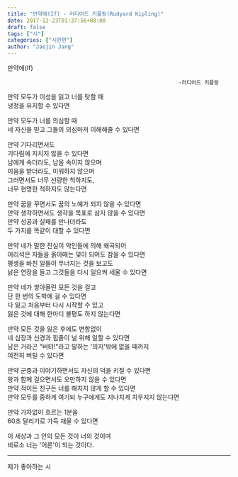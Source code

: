```yaml
---
title: "만약에(If) - 러디어드 키플링(Rudyard Kipling)"
date: 2017-12-23T01:37:56+08:00
draft: false
tags: ["시"]
categories: ["시한편"]
author: "Jaejin Jang"
---
```


만약에(If)

                                                          -러디어드 키플링


만약 모두가 이성을 읽고 너를 탓할 때  
냉정을 유지할 수 있다면

만약 모두가 너를 의심할 때  
네 자신을 믿고 그들의 의심마저 이해해줄 수 있다면


만약 기다리면서도  
기다림에 지치지 않을 수 있다면  
남에게 속더라도, 남을 속이지 않으며  
미움을 받더라도, 미워하지 않으며  
그러면서도 너무 선량한 척하지도,  
너무 현명한 척하지도 않는다면

만약 꿈을 꾸면서도 꿈의 노예가 되지 않을 수 있다면  
만약 생각하면서도 생각을 목표로 삼지 않을 수 있다면  
만약 성공과 실패를 만나더라도  
두 가지를 똑같이 대할 수 있다면

만약 네가 말한 진실이 악인들에 의해 왜곡되어  
어리석은 자들을 옭아매는 덫이 되어도 참을 수 있다면  
평생을 바친 일들이 무너지는 것을 보고도  
낡은 연장을 들고 그것들을 다시 일으켜 세울 수 있다면

만약 네가 쌓아올린 모든 것을 걸고  
단 한 번의 도박에 걸 수 있다면  
다 잃고 처음부터 다시 시작할 수 있고  
잃은 것에 대해 한마디 불평도 하지 않는다면

만약 모든 것을 잃은 후에도 변함없이  
네 심장과 신경과 힘줄이 널 위해 일할 수 있다면  
남은 거라곤 "버텨!"라고 말하는 '의지'밖에 없을 때까지  
여전히 버틸 수 있다면

만약 군중과 이야기하면서도 자신의 덕을 키질 수 있다면  
왕과 함께 걸으면서도 오만하지 않을 수 있다면  
만약 적이든 친구든 너를 해치지 않게 할 수 있다면  
만약 모두를 중하게 여기되 누구에게도 지나치게 치우지지 않는다면

만약 가차없이 흐르는 1분을  
60초 달리기로 가득 채울 수 있다면

이 세상과 그 안의 모든 것이 너의 것이며  
비로소 너는 '어른'이 되는 것이다.

---------------------------------------------------------------------------------------

제가 좋아하는 시
